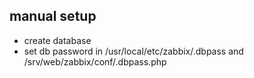 ## manual setup

* create database
* set db password in /usr/local/etc/zabbix/.dbpass and /srv/web/zabbix/conf/.dbpass.php
